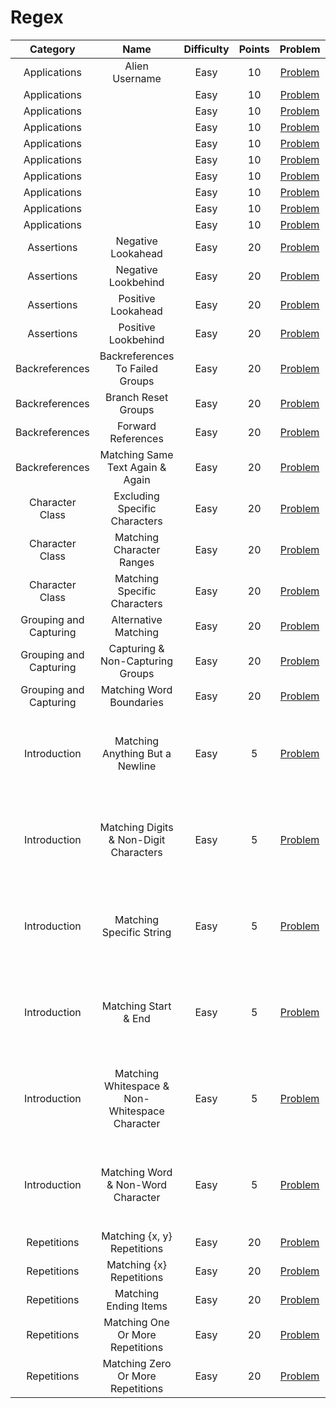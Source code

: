 # Regex

|     Category    | Name | Difficulty | Points | Problem | Solution |
| :-------------: | :----------------------------------------: | :-----------------------------------------------------------------------------------: | :--------: | :---: | :-----------------------------------------------------------------------------------: |
| Applications | Alien Username | Easy | 10 | [Problem](https://www.hackerrank.com/challenges/alien-username/problem) | [Solution](/Regex/Applications/Alien%20Username/Solution.md) |
| Applications |  | Easy | 10 | [Problem]() | [Solution](/Regex/Applications) |
| Applications |  | Easy | 10 | [Problem]() | [Solution](/Regex/Applications) |
| Applications |  | Easy | 10 | [Problem]() | [Solution](/Regex/Applications) |
| Applications |  | Easy | 10 | [Problem]() | [Solution](/Regex/Applications) |
| Applications |  | Easy | 10 | [Problem]() | [Solution](/Regex/Applications) |
| Applications |  | Easy | 10 | [Problem]() | [Solution](/Regex/Applications) |
| Applications |  | Easy | 10 | [Problem]() | [Solution](/Regex/Applications) |
| Applications |  | Easy | 10 | [Problem]() | [Solution](/Regex/Applications) |
| Applications |  | Easy | 10 | [Problem]() | [Solution](/Regex/Applications) |
| Assertions | Negative Lookahead | Easy | 20 | [Problem](https://www.hackerrank.com/challenges/negative-lookahead/problem) | [Solution](/Regex/Assertions/Negative%20Lookahead/Solution.md) |
| Assertions | Negative Lookbehind | Easy | 20 | [Problem](https://www.hackerrank.com/challenges/negative-lookbehind/problem) | [Solution](/Regex/Assertions/Negative%20Lookbehind/Solution.md) |
| Assertions | Positive Lookahead | Easy | 20 | [Problem](https://www.hackerrank.com/challenges/positive-lookahead/problem) | [Solution](/Regex/Assertions/Positive%20Lookahead/Solution.md) |
| Assertions | Positive Lookbehind | Easy | 20 | [Problem](https://www.hackerrank.com/challenges/positive-lookbehind/problem) | [Solution](/Regex/Assertions/Positive%20Lookbehind/Solution.md) |
| Backreferences | Backreferences To Failed Groups | Easy | 20 | [Problem](https://www.hackerrank.com/challenges/backreferences-to-failed-groups/problem) | [Solution](/Regex/Backreferences/Backreferences%20To%20Failed%20Groups/Solution.md) |
| Backreferences | Branch Reset Groups | Easy | 20 | [Problem](https://www.hackerrank.com/challenges/branch-reset-groups/problem) | [Solution](/Regex/Backreferences/Branch%20Reset%20Groups/Solution.md) |
| Backreferences | Forward References | Easy | 20 | [Problem](https://www.hackerrank.com/challenges/forward-references/problem) | [Solution](/Regex/Backreferences/Forward%20References/Solution.md) |
| Backreferences | Matching Same Text Again & Again | Easy | 20 | [Problem](https://www.hackerrank.com/challenges/matching-same-text-again-again/problem) | [Solution](/Regex/Backreferences/Matching%20Same%20Text%20Again%20%26%20Again/Solution.md) |
| Character Class | Excluding Specific Characters | Easy | 20 | [Problem](https://www.hackerrank.com/challenges/excluding-specific-characters/problem) | [Solution](/Regex/Character%20Class/Excluding%20Specific%20Characters/Solution.md) |
| Character Class | Matching Character Ranges | Easy | 20 | [Problem](https://www.hackerrank.com/challenges/matching-range-of-characters/problem) | [Solution](/Regex/Character%20Class/Matching%20Character%20Ranges/Solution.md) |
| Character Class | Matching Specific Characters | Easy | 20 | [Problem](https://www.hackerrank.com/challenges/matching-specific-characters/problem) | [Solution](/Regex/Character%20Class/Matching%20Specific%20Characters/Solution.md) |
| Grouping and Capturing | Alternative Matching | Easy | 20 | [Problem](https://www.hackerrank.com/challenges/alternative-matching/problem) | [Solution](/Regex/Grouping%20and%20Capturing/Alternative%20Matching/Solution.md) |
| Grouping and Capturing | Capturing & Non-Capturing Groups | Easy | 20 | [Problem](https://www.hackerrank.com/challenges/capturing-non-capturing-groups/problem) | [Solution](/Regex/Grouping%20and%20Capturing/Capturing%20%26%20Non-Capturing%20Groups/Solution.md) |
| Grouping and Capturing | Matching Word Boundaries | Easy | 20 | [Problem](https://www.hackerrank.com/challenges/matching-word-boundaries/problem) | [Solution](/Regex/Grouping%20and%20Capturing/Matching%20Word%20Boundaries/Solution.md) |
| Introduction | Matching Anything But a Newline | Easy | 5 | [Problem](https://www.hackerrank.com/challenges/matching-anything-but-new-line/problem) | <ul><li>[JavaScript](/Regex/Introduction/Matching%20Anything%20But%20a%20Newline/JavaScript/Solution.js)<li>[Perl](/Regex/Introduction/Matching%20Anything%20But%20a%20Newline/Perl/Solution.perl)<li>[PHP](/Regex/Introduction/Matching%20Anything%20But%20a%20Newline/PHP/Solution.php)<li>[Python](/Regex/Introduction/Matching%20Anything%20But%20a%20Newline/Python/Solution.py)<li>[Ruby](/Regex/Introduction/Matching%20Anything%20But%20a%20Newline/Ruby/Solution.ruby)<ul> |
| Introduction | Matching Digits & Non-Digit Characters | Easy | 5 | [Problem](https://www.hackerrank.com/challenges/matching-digits-non-digit-character/problem) | <ul><li>[JavaScript](/Regex/Introduction/Matching%20Digits%20%26%20Non-Digit%20Characters/JavaScript/Solution.js)<li>[Perl](/Regex/Introduction/Matching%20Digits%20%26%20Non-Digit%20Characters/Perl/Solution.perl)<li>[PHP](/Regex/Introduction/Matching%20Digits%20%26%20Non-Digit%20Characters/PHP/Solution.php)<li>[Python](/Regex/Introduction/Matching%20Digits%20%26%20Non-Digit%20Characters/Python/Solution.py)<li>[Ruby](/Regex/Introduction/Matching%20Digits%20%26%20Non-Digit%20Characters/Ruby/Solution.ruby) |
| Introduction | Matching Specific String | Easy | 5 | [Problem](https://www.hackerrank.com/challenges/matching-specific-string/problem) | <ul><li>[Java](/Regex/Introduction/Matching%20Specific%20String/Java/Solution.java)<li>[JavaScript](/Regex/Introduction/Matching%20Specific%20String/JavaScript/Solution.js)<li>[Perl](/Regex/Introduction/Matching%20Specific%20String/Perl/Solution.perl)<li>[PHP](/Regex/Introduction/Matching%20Specific%20String/PHP/Solution.php)<li>[Ruby](/Regex/Introduction/Matching%20Specific%20String/Ruby/Solution.ruby)<ul> |
| Introduction | Matching Start & End | Easy | 5 | [Problem](https://www.hackerrank.com/challenges/matching-start-end/problem) | <ul><li>[JavaScript](/Regex/Introduction/Matching%20Start%20%26%20End/JavaScript/Solution.js)<li>[Perl](/Regex/Introduction/Matching%20Start%20%26%20End/Perl/Solution.perl)<li>[PHP](/Regex/Introduction/Matching%20Start%20%26%20End/PHP/Solution.php)<li>[Python](/Regex/Introduction/Matching%20Start%20%26%20End/Python/Solution.py)<li>[Ruby](/Regex/Introduction/Matching%20Start%20%26%20End/Ruby/Solution.ruby)<ul> |
| Introduction | Matching Whitespace & Non-Whitespace Character | Easy | 5 | [Problem](https://www.hackerrank.com/challenges/matching-whitespace-non-whitespace-character/problem) | <ul><li>[JavaScript](/Regex/Introduction/Matching%20Whitespace%20%26%20Non-Whitespace%20Character)<li>[Perl](/Regex/Introduction/Matching%20Whitespace%20%26%20Non-Whitespace%20Character/Perl/Solution.perl)<li>[PHP](/Regex/Introduction/Matching%20Whitespace%20%26%20Non-Whitespace%20Character/PHP/Solution.php)<li>[Python](/Regex/Introduction/Matching%20Whitespace%20%26%20Non-Whitespace%20Character/Python/Solution.py)<li>[Ruby](/Regex/Introduction/Matching%20Whitespace%20%26%20Non-Whitespace%20Character/Ruby/Solution.ruby)<ul> |
| Introduction | Matching Word & Non-Word Character | Easy | 5 | [Problem](https://www.hackerrank.com/challenges/matching-word-non-word/problem) | <ul><li>[JavaScript](/Regex/Introduction/Matching%20Word%20%26%20Non-Word%20Character/JavaScript/Solution.js)<li>[Perl](/Regex/Introduction/Matching%20Word%20%26%20Non-Word%20Character/Perl/Solution.perl)<li>[PHP](/Regex/Introduction/Matching%20Word%20%26%20Non-Word%20Character/PHP/Solution.php)<li>[Python](/Regex/Introduction/Matching%20Word%20%26%20Non-Word%20Character/Python/Solution.py)<li>[Ruby](/Regex/Introduction/Matching%20Word%20%26%20Non-Word%20Character/Ruby/Solution.ruby)<ul> |
| Repetitions | Matching {x, y} Repetitions | Easy | 20 | [Problem](https://www.hackerrank.com/challenges/matching-x-y-repetitions/problem) | [Solution](/Regex/Repetitions/Matching%20%7Bx%2C%20y%7D%20Repetitions/Solution.md) |
| Repetitions | Matching {x} Repetitions | Easy | 20 | [Problem](https://www.hackerrank.com/challenges/matching-x-repetitions/problem) | [Solution](/Regex/Repetitions/Matching%20%7Bx%7D%20Repetitions/Solution.md) |
| Repetitions | Matching Ending Items | Easy | 20 | [Problem](https://www.hackerrank.com/challenges/matching-ending-items/problem) | [Solution](/Regex/Repetitions/Matching%20Ending%20Items/Solution.md) |
| Repetitions | Matching One Or More Repetitions | Easy | 20 | [Problem](https://www.hackerrank.com/challenges/matching-one-or-more-repititions/problem) | [Solution](/Regex/Repetitions/Matching%20One%20Or%20More%20Repetitions/Solution.md) |
| Repetitions | Matching Zero Or More Repetitions | Easy | 20 | [Problem](https://www.hackerrank.com/challenges/matching-zero-or-more-repetitions/problem) | [Solution](/Regex/Repetitions/Matching%20Zero%20Or%20More%20Repetitions/Solution.md) |